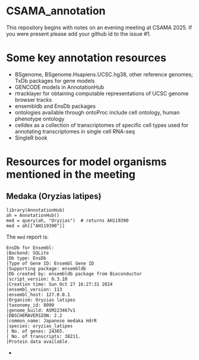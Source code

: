 # CSAMA_annotation

This repository begins with notes on an evening meeting at CSAMA 2025.  If you
were present please add your github id to the issue #1.

# Some key annotation resources

- BSgenome, BSgenome.Hsapiens.UCSC.hg38, other reference genomes; TxDb packages for gene models
- GENCODE models in AnnotationHub
- rtracklayer for obtaining computable representations of UCSC genome browser tracks
- ensembldb and EnsDb packages
- ontologies available through ontoProc include cell ontology, human phenotype ontology
- celldex as a collection of transcriptomes of specific cell types used for annotating transcriptomes in single cell RNA-seq
- SingleR book

# Resources for model organisms mentioned in the meeting

## Medaka (Oryzias latipes)

```
library(AnnotationHub)
ah = AnnotationHub()
med = query(ah, "Oryzias")  # returns AH119390
med = ah[["AH119390"]]
```
The `med` report is:
```
EnsDb for Ensembl:
|Backend: SQLite
|Db type: EnsDb
|Type of Gene ID: Ensembl Gene ID
|Supporting package: ensembldb
|Db created by: ensembldb package from Bioconductor
|script_version: 0.3.10
|Creation time: Sun Oct 27 16:27:31 2024
|ensembl_version: 113
|ensembl_host: 127.0.0.1
|Organism: Oryzias latipes
|taxonomy_id: 8090
|genome_build: ASM223467v1
|DBSCHEMAVERSION: 2.2
|common_name: Japanese medaka HdrR
|species: oryzias_latipes
| No. of genes: 24365.
| No. of transcripts: 38211.
|Protein data available.
```
- 


